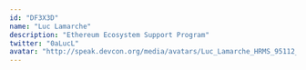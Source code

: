 ```yaml
---
id: "DF3X3D"
name: "Luc Lamarche"
description: "Ethereum Ecosystem Support Program"
twitter: "0aLucL"
avatar: "http://speak.devcon.org/media/avatars/Luc_Lamarche_HRMS_95112_0PtqjHt.jpg"
---
```

